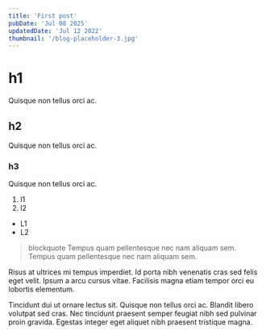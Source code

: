 ```yaml
---
title: 'First post'
pubDate: 'Jul 08 2025'
updatedDate: 'Jul 12 2022'
thumbnail: '/blog-placeholder-3.jpg'
---
```


# h1
Quisque non tellus orci ac.
## h2
Quisque non tellus orci ac.
### h3
Quisque non tellus orci ac.
1. l1
2. l2
* L1
* L2

> blockquote Tempus quam pellentesque nec nam aliquam sem.
> Tempus quam pellentesque nec nam aliquam sem.

Risus at ultrices mi tempus imperdiet. Id porta nibh venenatis cras sed felis eget velit. Ipsum a arcu cursus vitae. Facilisis magna etiam tempor orci eu lobortis elementum. 

Tincidunt dui ut ornare lectus sit. Quisque non tellus orci ac. Blandit libero volutpat sed cras. Nec tincidunt praesent semper feugiat nibh sed pulvinar proin gravida. Egestas integer eget aliquet nibh praesent tristique magna.

